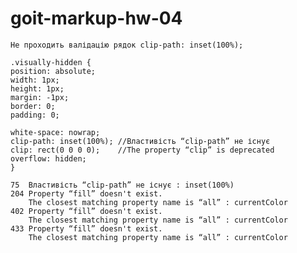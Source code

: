 # goit-markup-hw-04

    Не проходить валідацію рядок clip-path: inset(100%);

    .visually-hidden {
    position: absolute;
    width: 1px;
    height: 1px;
    margin: -1px;
    border: 0;
    padding: 0;

    white-space: nowrap;
    clip-path: inset(100%); //Властивість “clip-path” не існує
    clip: rect(0 0 0 0);    //The property “clip” is deprecated
    overflow: hidden;
    }

    75	Властивість “clip-path” не існує : inset(100%)
    204 Property “fill” doesn't exist.
        The closest matching property name is “all” : currentColor
    402 Property “fill” doesn't exist.
        The closest matching property name is “all” : currentColor
    433 Property “fill” doesn't exist.
        The closest matching property name is “all” : currentColor
